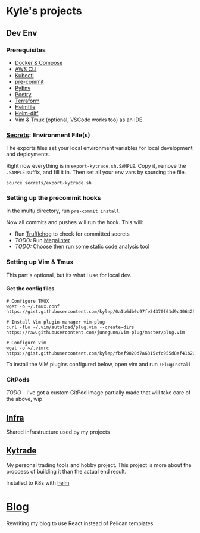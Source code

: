 # Kyle's projects

## Dev Env

### Prerequisites

- [Docker & Compose](https://docs.docker.com/get-docker/)
- [AWS CLI](https://aws.amazon.com/cli/)
- [Kubectl](https://kubernetes.io/docs/tasks/tools/)
- [pre-commit](https://pre-commit.com/)
- [PyEnv](https://github.com/pyenv/pyenv)
- [Poetry](https://python-poetry.org/)
- [Terraform](https://www.terraform.io/)
- [Helmfile](https://github.com/helmfile/helmfile)
- [Helm-diff](https://github.com/databus23/helm-diff)
- Vim & Tmux (optional, VSCode works too) as an IDE


### [Secrets](secrets/): Environment File(s)

The exports files set your local environment variables for local development and deployments.

Right now everything is in `export-kytrade.sh.SAMPLE`. Copy it, remove the `.SAMPLE` suffix,
and fill it in. Then set all your env vars by sourcing the file.

```
source secrets/export-kytrade.sh
```



### Setting up the precommit hooks

In the multi/ directory, run `pre-commit install`.

Now all commits and pushes will run the hook. This will:
- Run [Trufflehog](https://github.com/trufflesecurity/trufflehog) to check for committed secrets
- *TODO:* Run [Megalinter](https://megalinter.io/latest/)
- *TODO:* Choose then run some static code analysis tool


### Setting up Vim & Tmux
This part's optional, but its what I use for local dev.


#### Get the config files
```
# Configure TMUX
wget -o ~/.tmux.conf https://gist.githubusercontent.com/kylep/0a1b6db0c97fe34370f61d9c4064253d/raw/c9fc4abbbe69bb933b10418ef0ed20443136473f/tmux.conf

# Install Vim plugin manager vim-plug
curl -fLo ~/.vim/autoload/plug.vim --create-dirs https://raw.githubusercontent.com/junegunn/vim-plug/master/plug.vim

# Configure Vim
wget -o ~/.vimrc https://gist.githubusercontent.com/kylep/fbef9820d7a6315cfc955d8af41b2074/raw/348faa05c7187cfadd90b792ac91c23afa6d6e16/vimrc
```

To install the VIM plugins configured below, open vim and run `:PlugInstall`



### GitPods
*TODO* - I've got a custom GitPod image partially made that will take care of the above, wip


## [Infra](infra/)
Shared infrastructure used by my projects


## [Kytrade](kytrade/)
My personal trading tools and hobby project. This project is more about the proccess of building it
than the actual end result.

Installed to K8s with [helm](kytrade/helm/)


# [Blog](blog/)
Rewriting my blog to use React instead of Pelican templates
